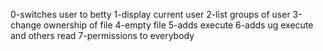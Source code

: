 0-switches user to betty
1-display current user
2-list groups of user
3-change ownership of file
4-empty file
5-adds execute
6-adds ug execute and others read
7-permissions to everybody
